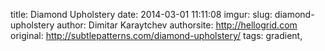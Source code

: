 title: Diamond Upholstery
date: 2014-03-01 11:11:08
imgur: 
slug: diamond-upholstery
author: Dimitar Karaytchev
authorsite: http://hellogrid.com
original: http://subtlepatterns.com/diamond-upholstery/
tags: gradient,
